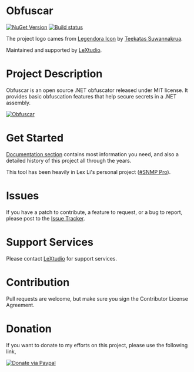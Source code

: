 Obfuscar
========

[![NuGet Version](https://img.shields.io/nuget/v/Obfuscar.svg?style=flat-square)](https://www.nuget.org/packages/Obfuscar/)
[![Build status](https://img.shields.io/appveyor/ci/lextm/obfuscar/master.svg?label=appvejor&style=flat-square)](https://ci.appveyor.com/project/lextm/obfuscar)

The project logo cames from [Legendora Icon](http://raindropmemory.deviantart.com/art/Legendora-Icon-Set-118999011) by 
[Teekatas Suwannakrua](http://raindropmemory.deviantart.com/).

Maintained and supported by [LeXtudio](https://lextudio.com/).

# Project Description
Obfuscar is an open source .NET obfuscator released under MIT license. It provides basic obfuscation features that help secure secrets in a .NET assembly.

[![Obfuscar](obfuscar.png)](https://www.obfuscar.com/)

# Get Started
[Documentation section](http://docs.obfuscar.com/) contains most information you need, and also a detailed history of this project all through the years.

This tool has been heavily in Lex Li's personal project ([#SNMP Pro](https://www.sharpsnmp.com/)). 

# Issues
If you have a patch to contribute, a feature to request, or a bug to report, please post to the [Issue Tracker](https://github.com/obfuscar/obfuscar/issues).

# Support Services
Please contact [LeXtudio](http://lextudio.com/Home/Send) for support services.

# Contribution
Pull requests are welcome, but make sure you sign the Contributor License Agreement.

# Donation
If you want to donate to my efforts on this project, please use the following link,

[![Donate via Paypal](https://www.paypal.com/en_US/i/btn/btn_donateCC_LG.gif)](https://www.paypal.com/cgi-bin/webscr?cmd=_s-xclick&hosted_button_id=TZATDDPGZUSPL)
